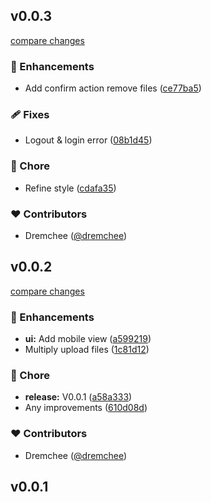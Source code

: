 
## v0.0.3

[compare changes](https://github.com/dremchee/nuxt-contently/compare/v0.0.2...v0.0.3)

### 🚀 Enhancements

- Add confirm action remove files ([ce77ba5](https://github.com/dremchee/nuxt-contently/commit/ce77ba5))

### 🩹 Fixes

- Logout & login error ([08b1d45](https://github.com/dremchee/nuxt-contently/commit/08b1d45))

### 🏡 Chore

- Refine style ([cdafa35](https://github.com/dremchee/nuxt-contently/commit/cdafa35))

### ❤️ Contributors

- Dremchee ([@dremchee](http://github.com/dremchee))

## v0.0.2

[compare changes](https://github.com/dremchee/nuxt-contently/compare/v0.0.1...v0.0.2)

### 🚀 Enhancements

- **ui:** Add mobile view ([a599219](https://github.com/dremchee/nuxt-contently/commit/a599219))
- Multiply upload files ([1c81d12](https://github.com/dremchee/nuxt-contently/commit/1c81d12))

### 🏡 Chore

- **release:** V0.0.1 ([a58a333](https://github.com/dremchee/nuxt-contently/commit/a58a333))
- Any improvements ([610d08d](https://github.com/dremchee/nuxt-contently/commit/610d08d))

### ❤️ Contributors

- Dremchee ([@dremchee](http://github.com/dremchee))

## v0.0.1

